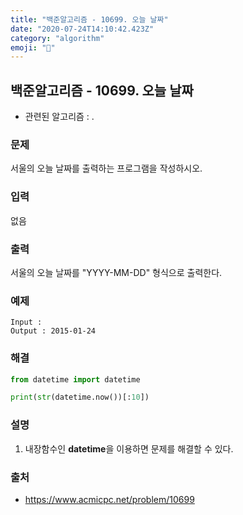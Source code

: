 ```yaml
---
title: "백준알고리즘 - 10699. 오늘 날짜"
date: "2020-07-24T14:10:42.423Z"
category: "algorithm"
emoji: "📅"
---
```


## 백준알고리즘 - 10699. 오늘 날짜

- 관련된 알고리즘 : .

### 문제

서울의 오늘 날짜를 출력하는 프로그램을 작성하시오.

### 입력

없음

### 출력

서울의 오늘 날짜를 "YYYY-MM-DD" 형식으로 출력한다.

### 예제

```
Input : 
Output : 2015-01-24
```

### 해결

```python
from datetime import datetime

print(str(datetime.now())[:10])
```

### 설명

1. 내장함수인 **datetime**을 이용하면 문제를 해결할 수 있다.

### 출처

- https://www.acmicpc.net/problem/10699
